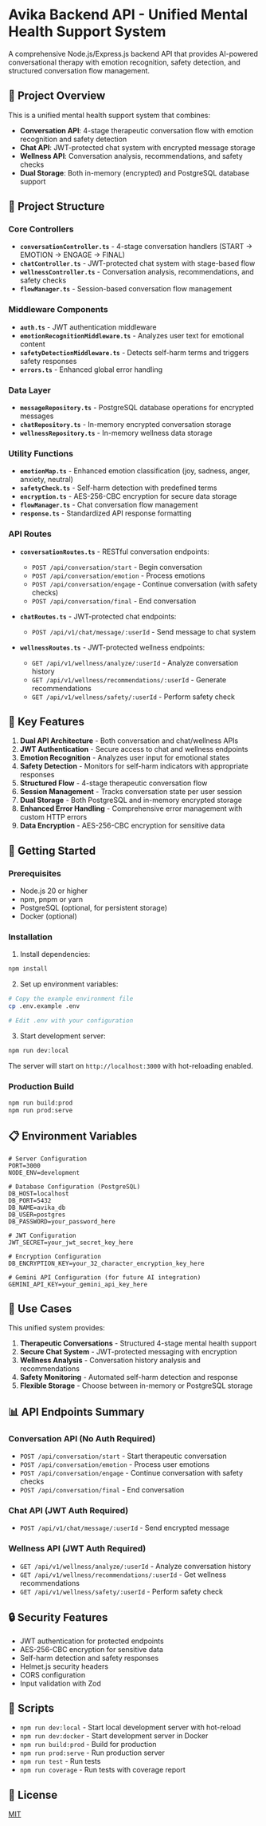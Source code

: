 # Avika Backend API - Unified Mental Health Support System

A comprehensive Node.js/Express.js backend API that provides AI-powered conversational therapy with emotion recognition, safety detection, and structured conversation flow management.

## 🎯 **Project Overview**

This is a unified mental health support system that combines:
- **Conversation API**: 4-stage therapeutic conversation flow with emotion recognition and safety detection
- **Chat API**: JWT-protected chat system with encrypted message storage
- **Wellness API**: Conversation analysis, recommendations, and safety checks
- **Dual Storage**: Both in-memory (encrypted) and PostgreSQL database support

## 📁 **Project Structure**

### **Core Controllers**
- **`conversationController.ts`** - 4-stage conversation handlers (START → EMOTION → ENGAGE → FINAL)
- **`chatController.ts`** - JWT-protected chat system with stage-based flow
- **`wellnessController.ts`** - Conversation analysis, recommendations, and safety checks
- **`flowManager.ts`** - Session-based conversation flow management

### **Middleware Components**
- **`auth.ts`** - JWT authentication middleware
- **`emotionRecognitionMiddleware.ts`** - Analyzes user text for emotional content
- **`safetyDetectionMiddleware.ts`** - Detects self-harm terms and triggers safety responses
- **`errors.ts`** - Enhanced global error handling

### **Data Layer**
- **`messageRepository.ts`** - PostgreSQL database operations for encrypted messages
- **`chatRepository.ts`** - In-memory encrypted conversation storage
- **`wellnessRepository.ts`** - In-memory wellness data storage

### **Utility Functions**
- **`emotionMap.ts`** - Enhanced emotion classification (joy, sadness, anger, anxiety, neutral)
- **`safetyCheck.ts`** - Self-harm detection with predefined terms
- **`encryption.ts`** - AES-256-CBC encryption for secure data storage
- **`flowManager.ts`** - Chat conversation flow management
- **`response.ts`** - Standardized API response formatting

### **API Routes**
- **`conversationRoutes.ts`** - RESTful conversation endpoints:
  - `POST /api/conversation/start` - Begin conversation
  - `POST /api/conversation/emotion` - Process emotions
  - `POST /api/conversation/engage` - Continue conversation (with safety checks)
  - `POST /api/conversation/final` - End conversation

- **`chatRoutes.ts`** - JWT-protected chat endpoints:
  - `POST /api/v1/chat/message/:userId` - Send message to chat system

- **`wellnessRoutes.ts`** - JWT-protected wellness endpoints:
  - `GET /api/v1/wellness/analyze/:userId` - Analyze conversation history
  - `GET /api/v1/wellness/recommendations/:userId` - Generate recommendations
  - `GET /api/v1/wellness/safety/:userId` - Perform safety check

## 🔧 **Key Features**

1. **Dual API Architecture** - Both conversation and chat/wellness APIs
2. **JWT Authentication** - Secure access to chat and wellness endpoints
3. **Emotion Recognition** - Analyzes user input for emotional states
4. **Safety Detection** - Monitors for self-harm indicators with appropriate responses
5. **Structured Flow** - 4-stage therapeutic conversation flow
6. **Session Management** - Tracks conversation state per user session
7. **Dual Storage** - Both PostgreSQL and in-memory encrypted storage
8. **Enhanced Error Handling** - Comprehensive error management with custom HTTP errors
9. **Data Encryption** - AES-256-CBC encryption for sensitive data

## 🚀 **Getting Started**

### Prerequisites
- Node.js 20 or higher
- npm, pnpm or yarn
- PostgreSQL (optional, for persistent storage)
- Docker (optional)

### Installation

1. Install dependencies:
```bash
npm install
```

2. Set up environment variables:
```bash
# Copy the example environment file
cp .env.example .env

# Edit .env with your configuration
```

3. Start development server:
```bash
npm run dev:local
```

The server will start on `http://localhost:3000` with hot-reloading enabled.

### Production Build

```bash
npm run build:prod
npm run prod:serve
```

## 📋 **Environment Variables**

```env
# Server Configuration
PORT=3000
NODE_ENV=development

# Database Configuration (PostgreSQL)
DB_HOST=localhost
DB_PORT=5432
DB_NAME=avika_db
DB_USER=postgres
DB_PASSWORD=your_password_here

# JWT Configuration
JWT_SECRET=your_jwt_secret_key_here

# Encryption Configuration
DB_ENCRYPTION_KEY=your_32_character_encryption_key_here

# Gemini API Configuration (for future AI integration)
GEMINI_API_KEY=your_gemini_api_key_here
```

## 🎯 **Use Cases**

This unified system provides:

1. **Therapeutic Conversations** - Structured 4-stage mental health support
2. **Secure Chat System** - JWT-protected messaging with encryption
3. **Wellness Analysis** - Conversation history analysis and recommendations
4. **Safety Monitoring** - Automated self-harm detection and response
5. **Flexible Storage** - Choose between in-memory or PostgreSQL storage

## 📊 **API Endpoints Summary**

### Conversation API (No Auth Required)
- `POST /api/conversation/start` - Start therapeutic conversation
- `POST /api/conversation/emotion` - Process user emotions
- `POST /api/conversation/engage` - Continue conversation with safety checks
- `POST /api/conversation/final` - End conversation

### Chat API (JWT Auth Required)
- `POST /api/v1/chat/message/:userId` - Send encrypted message

### Wellness API (JWT Auth Required)
- `GET /api/v1/wellness/analyze/:userId` - Analyze conversation history
- `GET /api/v1/wellness/recommendations/:userId` - Get wellness recommendations
- `GET /api/v1/wellness/safety/:userId` - Perform safety check

## 🔒 **Security Features**

- JWT authentication for protected endpoints
- AES-256-CBC encryption for sensitive data
- Self-harm detection and safety responses
- Helmet.js security headers
- CORS configuration
- Input validation with Zod

## 📝 **Scripts**

- `npm run dev:local` - Start local development server with hot-reload
- `npm run dev:docker` - Start development server in Docker
- `npm run build:prod` - Build for production
- `npm run prod:serve` - Run production server
- `npm run test` - Run tests
- `npm run coverage` - Run tests with coverage report

## 📄 **License**

[MIT](./LICENSE)